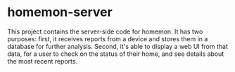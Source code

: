 # homemon-server
This project contains the server-side code for homemon. It has two purposes: first, it receives reports from a device and stores them in a database for further analysis. Second, it's able to display a web UI from that data, for a user to check on the status of their home, and see details about the most recent reports.
